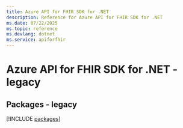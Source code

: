 ```yaml
---
title: Azure API for FHIR SDK for .NET
description: Reference for Azure API for FHIR SDK for .NET
ms.date: 07/22/2025
ms.topic: reference
ms.devlang: dotnet
ms.service: apiforfhir
---
```

# Azure API for FHIR SDK for .NET - legacy
## Packages - legacy
[!INCLUDE [packages](api-for-fhir-index.md)]